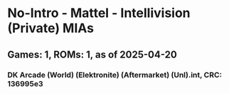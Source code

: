 # No-Intro - Mattel - Intellivision (Private) MIAs
## Games: 1, ROMs: 1, as of 2025-04-20

### DK Arcade (World) (Elektronite) (Aftermarket) (Unl).int, CRC: 136995e3

